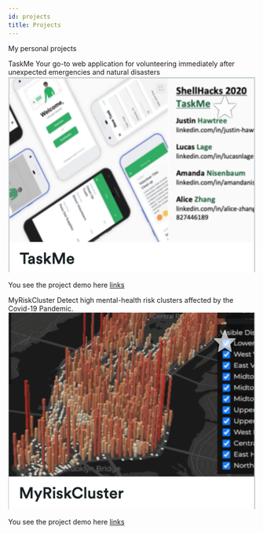 ```yaml
---
id: projects
title: Projects
---
```


My personal projects 

TaskMe
Your go-to web application for volunteering immediately after unexpected emergencies and natural disasters
![TaskMe](./assets/taskme.png)

You see the project demo here [links](https://www.youtube.com/watch?v=9fR6_ADFRbI)

MyRiskCluster
Detect high mental-health risk clusters affected by the Covid-19 Pandemic.
![MyRiskCluster](./assets/myriskcluster.png)

You see the project demo here [links](https://www.youtube.com/watch?v=2VdCVq61gv0)
